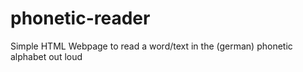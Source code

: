 phonetic-reader
===============

Simple HTML Webpage to read a word/text in the (german) phonetic alphabet out loud